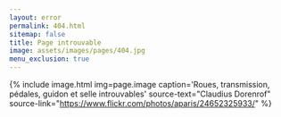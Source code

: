 ```yaml
---
layout: error
permalink: 404.html
sitemap: false
title: Page introuvable
image: assets/images/pages/404.jpg
menu_exclusion: true
---
```

{% include image.html
            img=page.image
            caption='Roues, transmission, pédales, guidon et selle introuvables'
            source-text="Claudius Dorenrof"
            source-link="https://www.flickr.com/photos/aparis/24652325933/"
%}
